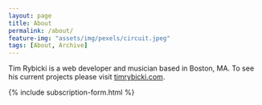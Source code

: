 ```yaml
---
layout: page
title: About
permalink: /about/
feature-img: "assets/img/pexels/circuit.jpeg"
tags: [About, Archive]
---
```


Tim Rybicki is a web developer and musician based in Boston, MA. To see his current projects please visit <a href="https://timrybicki.com/" target="_blank">timrybicki.com</a>.

<p></p>

{% include subscription-form.html %}

<p></p>
